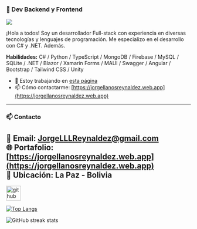 ### 👋 Dev Backend y Frontend
![](https://64.media.tumblr.com/4ac57db98021ffd3a4e6717dee097802/4ae47e59d4f3527b-fb/s500x750/62f2e9fefe4f607ee1543c58702dea229dcd4e63.gifv)

¡Hola a todos! Soy un desarrollador Full-stack con experiencia en diversas tecnologías y lenguajes de programación. Me especializo en el desarrollo con C# y .NET. Además.

**Habilidades:** C# / Python / TypeScript / MongoDB / Firebase / MySQL / SQLite / .NET / Blazor / Xamarin Forms / MAUI / Swagger / Angular / Bootstrap / Tailwind CSS / Unity

- 🔭 Estoy trabajando en [esta página](https://jorgellanosreynaldez.web.app)
- 📫 Cómo contactarme: [https://jorgellanosreynaldez.web.app](https://jorgellanosreynaldez.web.app)

---

### 📫 Contacto

📧 **Email:** JorgeLLLReynaldez@gmail.com  
🌐 **Portafolio:** [https://jorgellanosreynaldez.web.app](https://jorgellanosreynaldez.web.app)  
📍 **Ubicación:** La Paz - Bolivia  
---

[<img src='https://cdn.jsdelivr.net/npm/simple-icons@3.0.1/icons/github.svg' alt='github' height='40'>](https://github.com/JorgeLlanosReynaldez)  

[![Top Langs](https://github-readme-stats.vercel.app/api/top-langs/?username=JorgeLlanosReynaldez)](https://github.com/anuraghazra/github-readme-stats)

![GitHub streak stats](https://streak-stats.demolab.com/?user=JorgeLlanosReynaldez)
